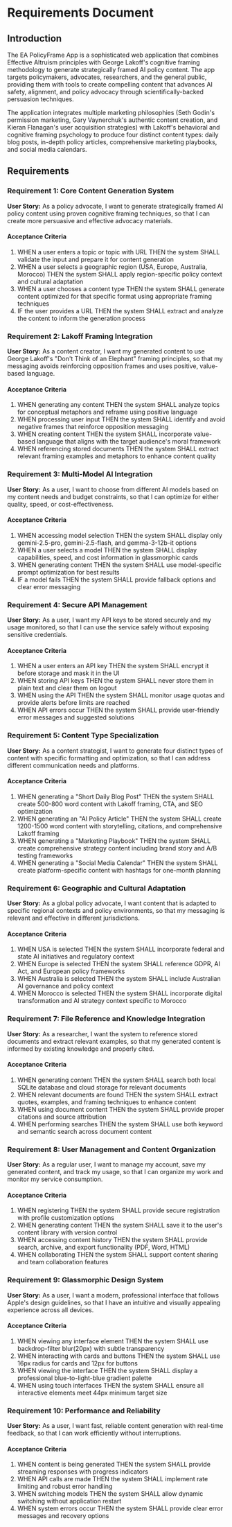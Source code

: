 # Requirements Document

## Introduction

The EA PolicyFrame App is a sophisticated web application that combines Effective Altruism principles with George Lakoff's cognitive framing methodology to generate strategically framed AI policy content. The app targets policymakers, advocates, researchers, and the general public, providing them with tools to create compelling content that advances AI safety, alignment, and policy advocacy through scientifically-backed persuasion techniques.

The application integrates multiple marketing philosophies (Seth Godin's permission marketing, Gary Vaynerchuk's authentic content creation, and Kieran Flanagan's user acquisition strategies) with Lakoff's behavioral and cognitive framing psychology to produce four distinct content types: daily blog posts, in-depth policy articles, comprehensive marketing playbooks, and social media calendars.

## Requirements

### Requirement 1: Core Content Generation System

**User Story:** As a policy advocate, I want to generate strategically framed AI policy content using proven cognitive framing techniques, so that I can create more persuasive and effective advocacy materials.

#### Acceptance Criteria

1. WHEN a user enters a topic or topic with URL THEN the system SHALL validate the input and prepare it for content generation
2. WHEN a user selects a geographic region (USA, Europe, Australia, Morocco) THEN the system SHALL apply region-specific policy context and cultural adaptation
3. WHEN a user chooses a content type THEN the system SHALL generate content optimized for that specific format using appropriate framing techniques
4. IF the user provides a URL THEN the system SHALL extract and analyze the content to inform the generation process

### Requirement 2: Lakoff Framing Integration

**User Story:** As a content creator, I want my generated content to use George Lakoff's "Don't Think of an Elephant" framing principles, so that my messaging avoids reinforcing opposition frames and uses positive, value-based language.

#### Acceptance Criteria

1. WHEN generating any content THEN the system SHALL analyze topics for conceptual metaphors and reframe using positive language
2. WHEN processing user input THEN the system SHALL identify and avoid negative frames that reinforce opposition messaging
3. WHEN creating content THEN the system SHALL incorporate value-based language that aligns with the target audience's moral framework
4. WHEN referencing stored documents THEN the system SHALL extract relevant framing examples and metaphors to enhance content quality

### Requirement 3: Multi-Model AI Integration

**User Story:** As a user, I want to choose from different AI models based on my content needs and budget constraints, so that I can optimize for either quality, speed, or cost-effectiveness.

#### Acceptance Criteria

1. WHEN accessing model selection THEN the system SHALL display only gemini-2.5-pro, gemini-2.5-flash, and gemma-3-12b-it options
2. WHEN a user selects a model THEN the system SHALL display capabilities, speed, and cost information in glassmorphic cards
3. WHEN generating content THEN the system SHALL use model-specific prompt optimization for best results
4. IF a model fails THEN the system SHALL provide fallback options and clear error messaging

### Requirement 4: Secure API Management

**User Story:** As a user, I want my API keys to be stored securely and my usage monitored, so that I can use the service safely without exposing sensitive credentials.

#### Acceptance Criteria

1. WHEN a user enters an API key THEN the system SHALL encrypt it before storage and mask it in the UI
2. WHEN storing API keys THEN the system SHALL never store them in plain text and clear them on logout
3. WHEN using the API THEN the system SHALL monitor usage quotas and provide alerts before limits are reached
4. WHEN API errors occur THEN the system SHALL provide user-friendly error messages and suggested solutions

### Requirement 5: Content Type Specialization

**User Story:** As a content strategist, I want to generate four distinct types of content with specific formatting and optimization, so that I can address different communication needs and platforms.

#### Acceptance Criteria

1. WHEN generating a "Short Daily Blog Post" THEN the system SHALL create 500-800 word content with Lakoff framing, CTA, and SEO optimization
2. WHEN generating an "AI Policy Article" THEN the system SHALL create 1200-1500 word content with storytelling, citations, and comprehensive Lakoff framing
3. WHEN generating a "Marketing Playbook" THEN the system SHALL create comprehensive strategy content including brand story and A/B testing frameworks
4. WHEN generating a "Social Media Calendar" THEN the system SHALL create platform-specific content with hashtags for one-month planning

### Requirement 6: Geographic and Cultural Adaptation

**User Story:** As a global policy advocate, I want content that is adapted to specific regional contexts and policy environments, so that my messaging is relevant and effective in different jurisdictions.

#### Acceptance Criteria

1. WHEN USA is selected THEN the system SHALL incorporate federal and state AI initiatives and regulatory context
2. WHEN Europe is selected THEN the system SHALL reference GDPR, AI Act, and European policy frameworks
3. WHEN Australia is selected THEN the system SHALL include Australian AI governance and policy context
4. WHEN Morocco is selected THEN the system SHALL incorporate digital transformation and AI strategy context specific to Morocco

### Requirement 7: File Reference and Knowledge Integration

**User Story:** As a researcher, I want the system to reference stored documents and extract relevant examples, so that my generated content is informed by existing knowledge and properly cited.

#### Acceptance Criteria

1. WHEN generating content THEN the system SHALL search both local SQLite database and cloud storage for relevant documents
2. WHEN relevant documents are found THEN the system SHALL extract quotes, examples, and framing techniques to enhance content
3. WHEN using document content THEN the system SHALL provide proper citations and source attribution
4. WHEN performing searches THEN the system SHALL use both keyword and semantic search across document content

### Requirement 8: User Management and Content Organization

**User Story:** As a regular user, I want to manage my account, save my generated content, and track my usage, so that I can organize my work and monitor my service consumption.

#### Acceptance Criteria

1. WHEN registering THEN the system SHALL provide secure registration with profile customization options
2. WHEN generating content THEN the system SHALL save it to the user's content library with version control
3. WHEN accessing content history THEN the system SHALL provide search, archive, and export functionality (PDF, Word, HTML)
4. WHEN collaborating THEN the system SHALL support content sharing and team collaboration features

### Requirement 9: Glassmorphic Design System

**User Story:** As a user, I want a modern, professional interface that follows Apple's design guidelines, so that I have an intuitive and visually appealing experience across all devices.

#### Acceptance Criteria

1. WHEN viewing any interface element THEN the system SHALL use backdrop-filter blur(20px) with subtle transparency
2. WHEN interacting with cards and buttons THEN the system SHALL use 16px radius for cards and 12px for buttons
3. WHEN viewing the interface THEN the system SHALL display a professional blue-to-light-blue gradient palette
4. WHEN using touch interfaces THEN the system SHALL ensure all interactive elements meet 44px minimum target size

### Requirement 10: Performance and Reliability

**User Story:** As a user, I want fast, reliable content generation with real-time feedback, so that I can work efficiently without interruptions.

#### Acceptance Criteria

1. WHEN content is being generated THEN the system SHALL provide streaming responses with progress indicators
2. WHEN API calls are made THEN the system SHALL implement rate limiting and robust error handling
3. WHEN switching models THEN the system SHALL allow dynamic switching without application restart
4. WHEN system errors occur THEN the system SHALL provide clear error messages and recovery options